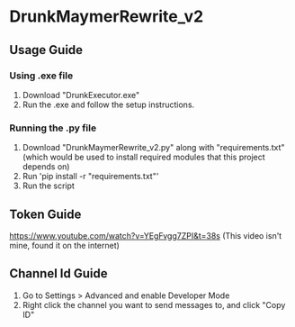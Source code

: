 # DrunkMaymerRewrite_v2
## Usage Guide
### Using .exe file
1. Download "DrunkExecutor.exe"
2. Run the .exe and follow the setup instructions.
### Running the .py file
1. Download "DrunkMaymerRewrite_v2.py" along with "requirements.txt" (which would be used to install required modules that this project depends on)
2. Run 'pip install -r "requirements.txt"'
3. Run the script
## Token Guide
https://www.youtube.com/watch?v=YEgFvgg7ZPI&t=38s (This video isn't mine, found it on the internet)
## Channel Id Guide
1. Go to Settings > Advanced and enable Developer Mode
2. Right click the channel you want to send messages to, and click "Copy ID"
